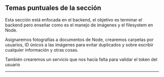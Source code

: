 ## Temas puntuales de la sección
Esta sección está enfocada en el backend, el objetivo es terminar el backend pero enseñar como es el manejo de imágenes y el filesystem en Node.

Asignaremos fotografías a documentos de Node, crearemos carpetas por usuarios, ID únicos a las imágenes para evitar duplicados y sobre escribir cualquier información y otras cosas.

También crearemos un servicio que nos hacía falta para validar el token del usuario

---

